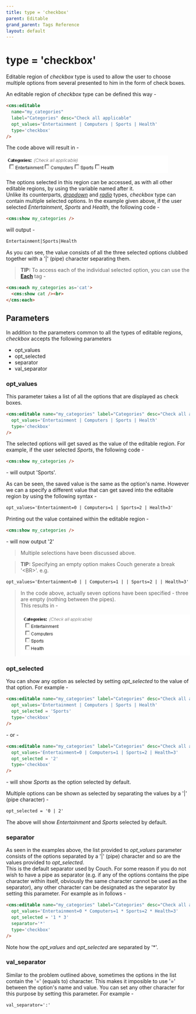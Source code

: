 ```yaml
---
title: type = 'checkbox'
parent: Editable
grand_parent: Tags Reference
layout: default
---
```


# type = 'checkbox'

Editable region of _checkbox_ type is used to allow the user to choose multiple options from several presented to him in the form of check boxes.

An editable region of _checkbox_ type can be defined this way -

```html
<cms:editable
  name="my_categories"
  label="Categories" desc="Check all applicable"
  opt_values='Entertainment | Computers | Sports | Health'
  type='checkbox'
/>
```

The code above will result in -

![](../../assets/img/contents/editable-checkbox-1.gif)

The options selected in this region can be accessed, as with all other editable regions, by using the variable named after it.<br/>
Unlike its counterparts, [_dropdown_](./dropdown.html) and [_radio_](./radio.html) types, _checkbox_ type can contain multiple selected options. In the example given above, if the user selected _Entertainment_, _Sports_ and _Health_, the following code -

```html
<cms:show my_categories />
```

will output -

```html
Entertainment|Sports|Health
```

As you can see, the value consists of all the three selected options clubbed together with a '\|' (pipe) character separating them.

> **TIP:** To access each of the individual selected option, you can use the [**Each**](../../each.html) tag -<br/>

```html
<cms:each my_categories as='cat'>
  <cms:show cat /><br>
</cms:each>
```


## Parameters

In addition to the parameters common to all the types of editable regions, _checkbox_ accepts the following parameters

* opt_values
* opt_selected
* separator
* val_separator

### opt_values

This parameter takes a list of all the options that are displayed as check boxes.

```html
<cms:editable name="my_categories" label="Categories" desc="Check all applicable"
  opt_values='Entertainment | Computers | Sports | Health'
  type='checkbox'
/>
```

The selected options will get saved as the value of the editable region. For example, if the user selected _Sports_, the following code -

```html
<cms:show my_categories />
```

\- will output 'Sports'.

As can be seen, the saved value is the same as the option's name. However we can a specify a different value that can get saved into the editable region by using the following syntax -

```html
opt_values='Entertainment=0 | Computers=1 | Sports=2 | Health=3'
```

Printing out the value contained within the editable region -

```html
<cms:show my_categories />
```

\- will now output '2'

> Multiple selections have been discussed above.

> **TIP:** Specifying an empty option makes Couch generate a break '&lt;BR&gt;'. e.g.

```html
opt_values='Entertainment=0 | | Computers=1 | | Sports=2 | | Health=3'
```
    
> In the code above, actually seven options have been specified - three are empty (nothing between the pipes).<br/>
    This results in -<br/>
    <br/>
    ![](../../assets/img/contents/editable-checkbox-2.gif)

### opt_selected

You can show any option as selected by setting *opt_selected* to the value of that option. For example -

```html
<cms:editable name="my_categories" label="Categories" desc="Check all applicable"
  opt_values='Entertainment | Computers | Sports | Health'
  opt_selected = 'Sports'
  type='checkbox'
/>
```

\- or -

```html
<cms:editable name="my_categories" label="Categories" desc="Check all applicable"
  opt_values='Entertainment=0 | Computers=1 | Sports=2 | Health=3'
  opt_selected = '2'
  type='checkbox'
/>
```

\- will show _Sports_ as the option selected by default.

Multiple options can be shown as selected by separating the values by a '\|' (pipe character) -

```html
opt_selected = '0 | 2'
```

The above will show _Entertainment_ and _Sports_ selected by default.

### separator

As seen in the examples above, the list provided to *opt_values* parameter consists of the options separated by a '|' (pipe) character and so are the values provided to *opt_selected*.<br/>
This is the default separator used by Couch. For some reason if you do not wish to have a pipe as separator (e.g. if any of the options contains the pipe character within itself, obviously the same character cannot be used as the separator), any other character can be designated as the separator by setting this parameter. For example as in follows -

```html
<cms:editable name="my_categories" label="Categories" desc="Check all applicable"
  opt_values='Entertainment=0 * Computers=1 * Sports=2 * Health=3'
  opt_selected = '1 * 3'
  separator='*'
  type='checkbox'
/>
```

Note how the *opt_values* and *opt_selected* are separated by '\*'.

### val_separator

Similar to the problem outlined above, sometimes the options in the list contain the '=' (equals to) character. This makes it imposible to use '=' between the option's name and value. You can set any other character for this purpose by setting this parameter. For example -

```html
val_separator=':'
```

